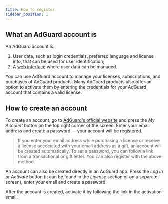 ```yaml
---
title: How to register
sidebar_position: 1
---
```


## What an AdGuard account is

An AdGuard account is:
1. User data, such as login credentials, preferred language and license info, that can be used for user identification;
2. A [web interface](https://auth.adguard.com/login.html) where user data can be managed.

You can use AdGuard account to manage your licenses, subscriptions, and purchases of AdGuard products. Many AdGuard products also offer an option to activate them by entering the credentials for your AdGuard account that contains a valid license.

## How to create an account 

To create an account, go to [AdGuard's official website](https://adguard.com/welcome.html) and press the *My Account* button on the top right corner of the screen. Enter your email address and create a password — your account will be registered.

> If you enter your email address while purchasing a license or receive a license accociated with your email address as a gift, an account will be created automatically. To set a password, you can follow a link from a transactional or gift letter. You can also register with the above method.

An account can also be created directly in an AdGuard app. Press the *Log in* or *Activate* button (it can be found in the *License* section or on a separate screen), enter your email and create a password.

After the account is created, activate it by following the link in the activation email.